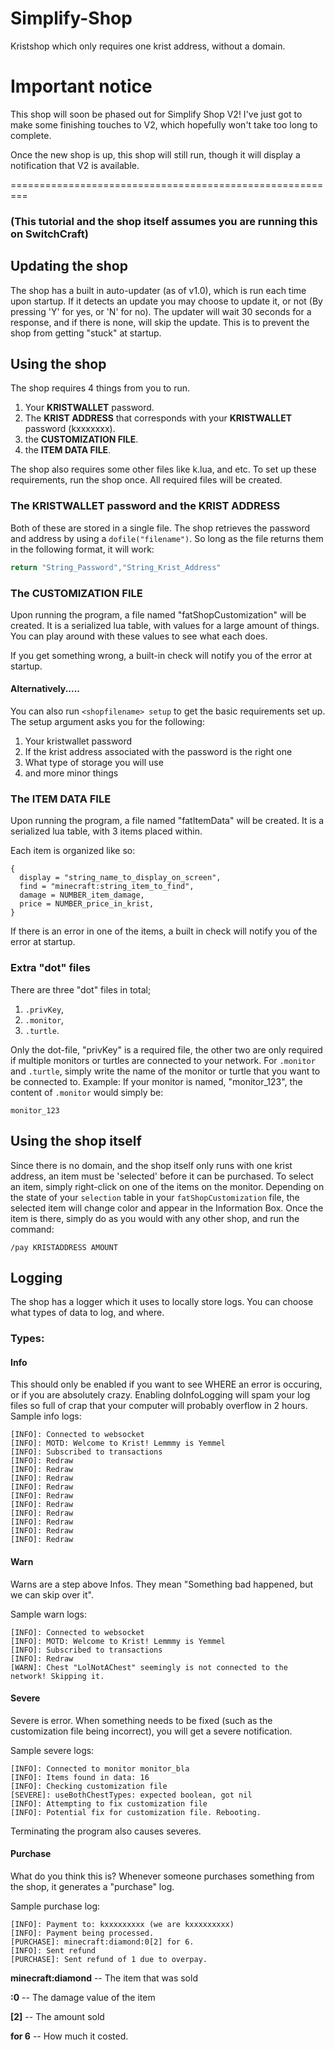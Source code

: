 # Simplify-Shop
Kristshop which only requires one krist address, without a domain.

# Important notice
This shop will soon be phased out for Simplify Shop V2! I've just got to make some finishing touches to V2, which hopefully won't take too long to complete.

Once the new shop is up, this shop will still run, though it will display a notification that V2 is available.

=========================================================

### (This tutorial and the shop itself assumes you are running this on **SwitchCraft**)

## Updating the shop
The shop has a built in auto-updater (as of v1.0), which is run each time upon startup.  If it detects an update you may choose to update it, or not (By pressing 'Y' for yes, or 'N' for no).
The updater will wait 30 seconds for a response, and if there is none, will skip the update.  This is to prevent the shop from getting "stuck" at startup.

## Using the shop
The shop requires 4 things from you to run.
1. Your **KRISTWALLET** password.
2. The **KRIST ADDRESS** that corresponds with your **KRISTWALLET** password (kxxxxxxx).
3. the **CUSTOMIZATION FILE**.
4. the **ITEM DATA FILE**.

The shop also requires some other files like k.lua, and etc.
To set up these requirements, run the shop once.  All required files will be created.

### The KRISTWALLET password and the KRIST ADDRESS
Both of these are stored in a single file.  The shop retrieves the password and address by using a `dofile("filename")`.
So long as the file returns them in the following format, it will work:
```lua
return "String_Password","String_Krist_Address"
```

### The CUSTOMIZATION FILE
Upon running the program, a file named "fatShopCustomization" will be created.  It is a serialized lua table, with values for a large amount of things.
You can play around with these values to see what each does.

If you get something wrong, a built-in check will notify you of the error at startup.

#### Alternatively.....
You can also run `<shopfilename> setup` to get the basic requirements set up.
The setup argument asks you for the following:
1. Your kristwallet password
2. If the krist address associated with the password is the right one
3. What type of storage you will use
4. and more minor things

### The ITEM DATA FILE
Upon running the program, a file named "fatItemData" will be created. It is a serialized lua table, with 3 items placed within.

Each item is organized like so:
```
{
  display = "string_name_to_display_on_screen",
  find = "minecraft:string_item_to_find",
  damage = NUMBER_item_damage,
  price = NUMBER_price_in_krist,
}
```
If there is an error in one of the items, a built in check will notify you of the error at startup.

### Extra "dot" files
There are three "dot" files in total;
1. `.privKey`,
2. `.monitor`,
3. `.turtle`.

Only the dot-file, "privKey" is a required file, the other two are only required if multiple monitors or turtles are connected to your network.  For `.monitor` and `.turtle`, simply write the name of the monitor or turtle that you want to be connected to.
Example:
If your monitor is named, "monitor_123", the content of `.monitor` would simply be:
```
monitor_123
```

## Using the shop itself
Since there is no domain, and the shop itself only runs with one krist address, an item must be 'selected' before it can be purchased.
To select an item, simply right-click on one of the items on the monitor.  Depending on the state of your `selection` table in your `fatShopCustomization` file, the selected item will change color and appear in the Information Box.  Once the item is there, simply do as you would with any other shop, and run the command:

```
/pay KRISTADDRESS AMOUNT
```

## Logging

The shop has a logger which it uses to locally store logs.  You can choose what types of data to log, and where.

### Types:

#### Info
This should only be enabled if you want to see WHERE an error is occuring, or if you are absolutely crazy.
Enabling doInfoLogging will spam your log files so full of crap that your computer will probably overflow in 2 hours.
Sample info logs:
```
[INFO]: Connected to websocket
[INFO]: MOTD: Welcome to Krist! Lemmmy is Yemmel
[INFO]: Subscribed to transactions
[INFO]: Redraw
[INFO]: Redraw
[INFO]: Redraw
[INFO]: Redraw
[INFO]: Redraw
[INFO]: Redraw
[INFO]: Redraw
[INFO]: Redraw
[INFO]: Redraw
[INFO]: Redraw
```

#### Warn
Warns are a step above Infos.  They mean "Something bad happened, but we can skip over it".

Sample warn logs:
```
[INFO]: Connected to websocket
[INFO]: MOTD: Welcome to Krist! Lemmmy is Yemmel
[INFO]: Subscribed to transactions
[INFO]: Redraw
[WARN]: Chest "LolNotAChest" seemingly is not connected to the network! Skipping it.
```

#### Severe
Severe is error.  When something needs to be fixed (such as the customization file being incorrect), you will get a severe notification.

Sample severe logs:

```
[INFO]: Connected to monitor monitor_bla
[INFO]: Items found in data: 16
[INFO]: Checking customization file
[SEVERE]: useBothChestTypes: expected boolean, got nil
[INFO]: Attempting to fix customization file
[INFO]: Potential fix for customization file. Rebooting.
```
Terminating the program also causes severes.

#### Purchase
What do you think this is?
Whenever someone purchases something from the shop, it generates a "purchase" log.

Sample purchase log:

```
[INFO]: Payment to: kxxxxxxxxx (we are kxxxxxxxxx)
[INFO]: Payment being processed.
[PURCHASE]: minecraft:diamond:0[2] for 6.
[INFO]: Sent refund
[PURCHASE]: Sent refund of 1 due to overpay.
```
**minecraft:diamond** -- The item that was sold

**:0** -- The damage value of the item

**[2]** -- The amount sold

**for 6** -- How much it costed.
